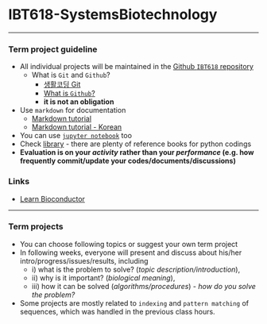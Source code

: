# IBT618-SystemsBiotechnology
-----
### Term project guideline
* All individual projects will be maintained in the [Github `IBT618` repository](https://github.com/igchoi/IBT618-SystemsBiotechnology/2024-spring/)
  * What is `Git` and `Github`?
    * [생활코딩 Git](https://opentutorials.org/module/3733/22434)
    * [What is `Github`?](https://www.youtube.com/watch?v=w3jLJU7DT5E)
    * __it is not an obligation__
* Use `markdown` for documentation
  * [Markdown tutorial](https://guides.github.com/features/mastering-markdown/)
  * [Markdown tutorial - Korean](https://github.com/biospin/BigBio/blob/master/reference/%EB%A7%88%ED%81%AC%EB%8B%A4%EC%9A%B4.md)
* You can use [`jupyter notebook`](https://jupyter.org/) too
* Check [library](https://library.korea.ac.kr/) - there are plenty of reference books for python codings
* __Evaluation is on your *activity* rather than your *performance* (e.g. how frequently commit/update your codes/documents/discussions)__ 

### Links
* [Learn Bioconductor](https://github.com/Bioconductor/LearnBioconductor)

---
### Term projects 
- You can choose following topics or suggest your own term project
- In following weeks, everyone will present and discuss about his/her intro/progress/issues/results, including 
  - i) what is the problem to solve? (_topic description/introduction_), 
  - ii) why is it important? (_biological meaning_), 
  - iii) how it can be solved (_algorithms/procedures_) - _how do you solve the problem?_ 
- Some projects are mostly related to `indexing` and `pattern matching` of sequences, which was handled in the previous class hours.
